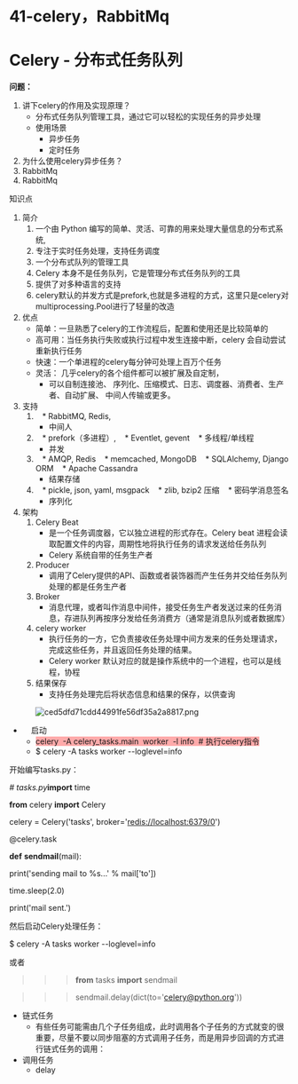# 41-celery，RabbitMq

# Celery - 分布式任务队列

**问题：**

1. 讲下celery的作用及实现原理？
    * 分布式任务队列管理工具，通过它可以轻松的实现任务的异步处理
    * 使用场景
        * 异步任务
        * 定时任务
2. 为什么使用celery异步任务？
3. RabbitMq
4. RabbitMq

知识点

1. 简介
    1. 一个由 Python 编写的简单、灵活、可靠的用来处理大量信息的分布式系统,
    2. 专注于实时任务处理，支持任务调度
    3. 一个分布式队列的管理工具
    4. Celery 本身不是任务队列，它是管理分布式任务队列的工具
    5. 提供了对多种语言的支持
    6. celery默认的并发方式是prefork,也就是多进程的方式，这里只是celery对multiprocessing.Pool进行了轻量的改造
2. 优点
    * 简单：一旦熟悉了celery的工作流程后，配置和使用还是比较简单的
    * 高可用：当任务执行失败或执行过程中发生连接中断，celery 会自动尝试重新执行任务
    * 快速：一个单进程的celery每分钟可处理上百万个任务
    * 灵活： 几乎celery的各个组件都可以被扩展及自定制，
        * 可以自制连接池、 序列化、压缩模式、日志、调度器、消费者、生产者、自动扩展、 中间人传输或更多。
3. 支持
    1.    * RabbitMQ, Redis,
        * 中间人
    2.    * prefork（多进程）,
           * Eventlet, gevent
           * 多线程/单线程
        * 并发
    3.    * AMQP, Redis
           * memcached, MongoDB
           * SQLAlchemy, Django ORM
           * Apache Cassandra
        * 结果存储
    4.    * pickle, json, yaml, msgpack
           * zlib, bzip2 压缩
           * 密码学消息签名
        * 序列化
4. 架构
    1. Celery Beat
        * 是一个任务调度器，它以独立进程的形式存在。Celery beat 进程会读取配置文件的内容，周期性地将执行任务的请求发送给任务队列
        * Celery 系统自带的任务生产者
    2. Producer
        * 调用了Celery提供的API、函数或者装饰器而产生任务并交给任务队列处理的都是任务生产者
    3. Broker
        * 消息代理，或者叫作消息中间件，接受任务生产者发送过来的任务消息，存进队列再按序分发给任务消费方（通常是消息队列或者数据库）
    4. celery worker
        * 执行任务的一方，它负责接收任务处理中间方发来的任务处理请求，完成这些任务，并且返回任务处理的结果。
        * Celery worker 默认对应的就是操作系统中的一个进程，也可以是线程，协程
    5. 结果保存
        * 支持任务处理完后将状态信息和结果的保存，以供查询

            ![ced5dfd71cdd44991fe56df35a2a8817.png](image/ced5dfd71cdd44991fe56df35a2a8817.png)

*     启动
    * <span style="background-color: #ffaaaa"><span style="background-color: #ffaaaa">celery  -A celery_tasks.main  worker  -l info  # 执行celery指令</span></span>
    * $ celery -A tasks worker --loglevel=info

开始编写tasks.py：

_# tasks.py_**import** time

**from** celery **import** Celery

celery = Celery('tasks', broker='[redis://localhost:6379/0](redis://localhost:6379/0)')

@celery.task

**def** **sendmail**(mail):

print('sending mail to %s...' % mail['to'])

time.sleep(2.0)

print('mail sent.')

然后启动Celery处理任务：

$ celery -A tasks worker --loglevel=info

或者

>>> **from** tasks **import** sendmail

>>> sendmail.delay(dict(to='[celery@python.org](mailto:celery@python.org)'))

* 链式任务
    * 有些任务可能需由几个子任务组成，此时调用各个子任务的方式就变的很重要，尽量不要以同步阻塞的方式调用子任务，而是用异步回调的方式进行链式任务的调用：
* 调用任务
    * delay
